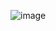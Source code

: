 ![image](https://user-images.githubusercontent.com/64565005/171328552-2ba5a30f-74ed-4840-bf8b-c844b139ed38.png)

